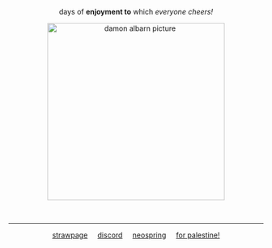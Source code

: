 <p align='center'> days of <b> enjoyment to</b> which <i> everyone cheers!</i> </p>
<p align='center'> <img src="https://file.garden/ZzVDubmjQFsCWJ0u/my-image%20(1).png" width="350" title="damon albarn picture"></p>
<br>

---
<p align="center">  <a href="https://albarns.straw.page/">strawpage</a> ‎ ‎‎  ‎‎ ‎‎ <a href="https://discordid.netlify.app/?id=1284352087873814599">discord</a> ‎ ‎‎  ‎‎ ‎‎ <a href="https://neospring.org/@wild">neospring</a> ‎ ‎‎  ‎‎ ‎‎  <a href="https://x.com/l0veol0gy5/status/1788378594806272129">for palestine!</a> <p align="center"> 
